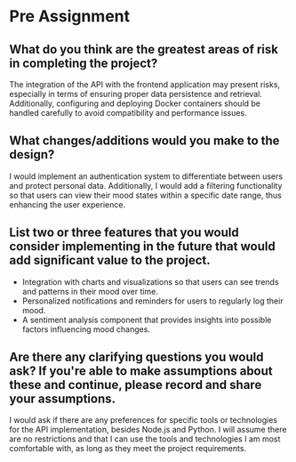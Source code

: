 
# Pre Assignment

## What do you think are the greatest areas of risk in completing the project?

The integration of the API with the frontend application may present risks, especially in terms of ensuring proper data persistence and retrieval. Additionally, configuring and deploying Docker containers should be handled carefully to avoid compatibility and performance issues.

## What changes/additions would you make to the design?

I would implement an authentication system to differentiate between users and protect personal data. Additionally, I would add a filtering functionality so that users can view their mood states within a specific date range, thus enhancing the user experience.

## List two or three features that you would consider implementing in the future that would add significant value to the project.

- Integration with charts and visualizations so that users can see trends and patterns in their mood over time.
- Personalized notifications and reminders for users to regularly log their mood.
- A sentiment analysis component that provides insights into possible factors influencing mood changes.

## Are there any clarifying questions you would ask? If you're able to make assumptions about these and continue, please record and share your assumptions.

I would ask if there are any preferences for specific tools or technologies for the API implementation, besides Node.js and Python. I will assume there are no restrictions and that I can use the tools and technologies I am most comfortable with, as long as they meet the project requirements.
